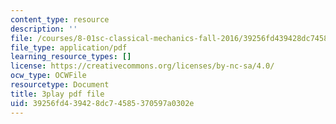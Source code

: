```yaml
---
content_type: resource
description: ''
file: /courses/8-01sc-classical-mechanics-fall-2016/39256fd439428dc74585370597a0302e_RBaBEjzMr4E.pdf
file_type: application/pdf
learning_resource_types: []
license: https://creativecommons.org/licenses/by-nc-sa/4.0/
ocw_type: OCWFile
resourcetype: Document
title: 3play pdf file
uid: 39256fd4-3942-8dc7-4585-370597a0302e
---
```

